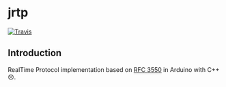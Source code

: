 # jrtp
[![Travis](https://img.shields.io/travis/1995parham/jrtp.svg?style=flat-square)](https://travis-ci.org/1995parham/jrtp)

## Introduction
RealTime Protocol implementation based on [RFC 3550](https://tools.ietf.org/html/rfc3550) in Arduino with C++ :disappointed:.
